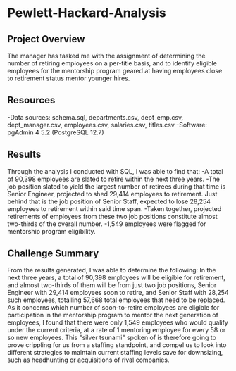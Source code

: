 # Pewlett-Hackard-Analysis

## Project Overview
The manager has tasked me with the assignment of determining the number of retiring employees on a per-title basis, and to identify eligible employees for the mentorship program geared at having employees close to retirement status mentor younger hires.

## Resources
-Data sources: schema.sql, departments.csv, dept_emp.csv, dept_manager.csv, employees.csv, salaries.csv, titles.csv
-Software: pgAdmin 4 5.2 (PostgreSQL 12.7)

## Results
Through the analysis I conducted with SQL, I was able to find that: 
-A total of 90,398 employees are slated to retire within the next three years.
-The job position slated to yield the largest number of retirees during that time is Senior Engineer, projected to shed 29,414 employees to retirement.  Just behind that is the job position of Senior Staff, expected to lose 28,254 employees to retirement within said time span.
-Taken together, projected retirements of employees from these two job positions constitute almost two-thirds of the overall number.
-1,549 employees were flagged for mentorship program eligibility.

## Challenge Summary
From the results generated, I was able to determine the following:
In the next three years, a total of 90,398 employees will be eligible for retirement, and almost two-thirds of them will be from just two job positions, Senior Engineer with 29,414 employees soon to retire, and Senior Staff with 28,254 such employees, totalling 57,668 total employees that need to be replaced.  As it concerns which number of soon-to-retire employees are eligible for participation in the mentorship program to mentor the next generation of employees, I found that there were only 1,549 employees who would qualify under the current criteria, at a rate of 1 mentoring employee for every 58 or so new employees.  This "silver tsunami" spoken of is therefore going to prove crippling for us from a staffing standpoint, and compel us to look into different strategies to maintain current staffing levels save for downsizing, such as headhunting or acquisitions of rival companies.